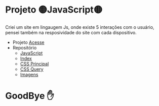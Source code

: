 # Projeto 🟡JavaScript🟡
Criei um site em lingaugem Js, onde existe 5 interações com o usuário, pensei também na resposividade do site com cada dispositivo.

- Projeto [Acesse](https://felipepinheiroregina.github.io/projeto-javascript/index.html#)
- Repositório
   - [JavaScript](https://github.com/FelipePinheiroRegina/projeto-javascript/blob/main/javascript/script.js) 
   - [Index](https://github.com/FelipePinheiroRegina/projeto-javascript/blob/main/index.html)
   - [CSS Principal](https://github.com/FelipePinheiroRegina/projeto-javascript/blob/main/estilos/style.css)
   - [CSS Query](https://github.com/FelipePinheiroRegina/projeto-javascript/blob/main/estilos/query.css)
   - [Imagens](https://github.com/FelipePinheiroRegina/projeto-javascript/tree/main/imagens)
 # GoodBye ✋

